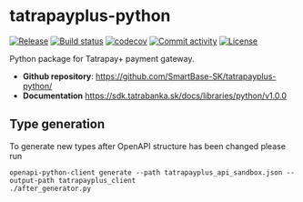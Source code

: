# tatrapayplus-python

[![Release](https://img.shields.io/github/v/release/SmartBase-SK/tatrapayplus-python)](https://img.shields.io/github/v/release/SmartBase-SK/tatrapayplus-python)
[![Build status](https://img.shields.io/github/actions/workflow/status/SmartBase-SK/tatrapayplus-python/main.yml?branch=main)](https://github.com/SmartBase-SK/tatrapayplus-python/actions/workflows/main.yml?query=branch%3Amain)
[![codecov](https://codecov.io/gh/SmartBase-SK/tatrapayplus-python/branch/main/graph/badge.svg)](https://codecov.io/gh/SmartBase-SK/tatrapayplus-python)
[![Commit activity](https://img.shields.io/github/commit-activity/m/SmartBase-SK/tatrapayplus-python)](https://img.shields.io/github/commit-activity/m/SmartBase-SK/tatrapayplus-python)
[![License](https://img.shields.io/github/license/SmartBase-SK/tatrapayplus-python)](https://img.shields.io/github/license/SmartBase-SK/tatrapayplus-python)

Python package for Tatrapay+ payment gateway.

- **Github repository**: <https://github.com/SmartBase-SK/tatrapayplus-python/>
- **Documentation** <https://sdk.tatrabanka.sk/docs/libraries/python/v1.0.0>

## Type generation
To generate new types after OpenAPI structure has been changed please run
```
openapi-python-client generate --path tatrapayplus_api_sandbox.json --output-path tatrapayplus_client
./after_generator.py
```
